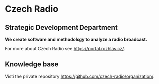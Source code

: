 # Czech Radio 

## Strategic Development Department

**We create software and methodology to analyze a radio broadcast.**

For more about Czech Radio see https://portal.rozhlas.cz/.

## Knowledge base 

Visti the private repository https://github.com/czech-radio/organization/.
